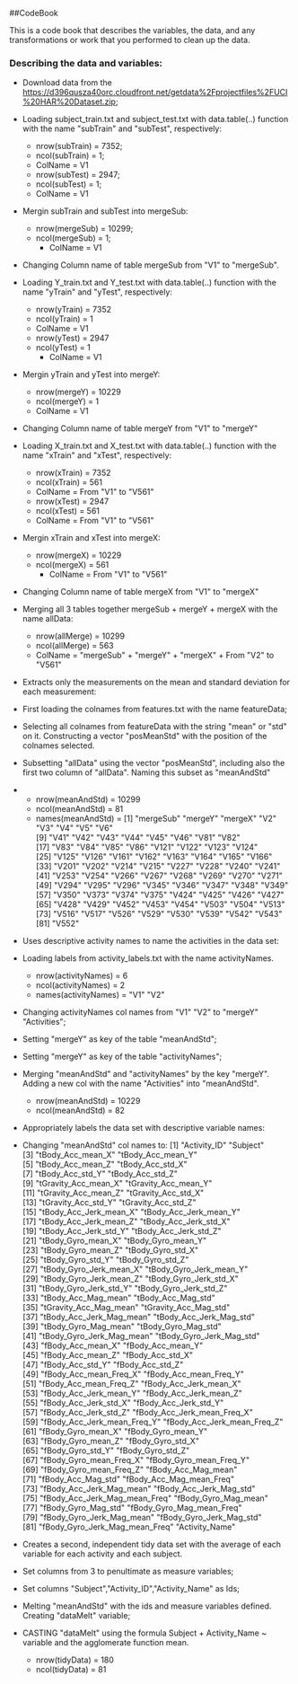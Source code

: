 ##CodeBook

This is a code book that describes the variables, the data, and any transformations or work that you performed to clean up the data.

### Describing the data and variables:

- Download data from the https://d396qusza40orc.cloudfront.net/getdata%2Fprojectfiles%2FUCI%20HAR%20Dataset.zip;
- Loading subject_train.txt and subject_test.txt with data.table(..) function with the name "subTrain" and "subTest", respectively:
	- nrow(subTrain) = 7352;
	- ncol(subTrain) = 1;
	- ColName = V1
	- nrow(subTest) = 2947;
	- ncol(subTest) = 1;
	- ColName = V1
- Mergin subTrain and subTest into mergeSub:
	- nrow(mergeSub) = 10299;
	- ncol(mergeSub) = 1;
        - ColName = V1
- Changing Column name of table mergeSub from "V1" to "mergeSub".
- Loading Y_train.txt and Y_test.txt with data.table(..) function with the name "yTrain" and "yTest", respectively:
	- nrow(yTrain) = 7352
	- ncol(yTrain) = 1
	- ColName = V1
	- nrow(yTest) = 2947
	- ncol(yTest) = 1
        - ColName = V1
- Mergin yTrain and yTest into mergeY:
	- nrow(mergeY) = 10229
	- ncol(mergeY) = 1
	- ColName = V1
- Changing Column name of table mergeY from "V1" to "mergeY"
- Loading X_train.txt and X_test.txt with data.table(..) function with the name "xTrain" and "xTest", respectively:
	- nrow(xTrain) = 7352
	- ncol(xTrain) = 561
	- ColName = From "V1" to "V561"
	- nrow(xTest) = 2947
	- ncol(xTest) = 561
	- ColName = From "V1" to "V561"
- Mergin xTrain and xTest into mergeX:
	- nrow(mergeX) = 10229
	- ncol(mergeX) = 561
        - ColName = From "V1" to "V561" 
- Changing Column name of table mergeX from "V1" to "mergeX"
- Merging all 3 tables together mergeSub + mergeY + mergeX with the name allData:
	- nrow(allMerge) = 10299
	- ncol(allMerge) = 563 
	- ColName = "mergeSub" + "mergeY" + "mergeX" + From "V2" to "V561"
- Extracts only the measurements on the mean and standard deviation for each measurement:
- First loading the colnames from features.txt with the name featureData;
- Selecting all colnames from featureData with the string "mean" or "std" on it. Constructing
a vector "posMeanStd" with the position of the colnames selected.
- Subsetting "allData" using the vector "posMeanStd", including also the first two column of "allData". Naming this
subset as "meanAndStd"
- 	- nrow(meanAndStd) = 10299
	- ncol(meanAndStd) = 81
	- names(meanAndStd) = 
 [1] "mergeSub" "mergeY"   "mergeX"   "V2"       "V3"       "V4"       "V5"       "V6"      
 [9] "V41"      "V42"      "V43"      "V44"      "V45"      "V46"      "V81"      "V82"     
[17] "V83"      "V84"      "V85"      "V86"      "V121"     "V122"     "V123"     "V124"    
[25] "V125"     "V126"     "V161"     "V162"     "V163"     "V164"     "V165"     "V166"    
[33] "V201"     "V202"     "V214"     "V215"     "V227"     "V228"     "V240"     "V241"    
[41] "V253"     "V254"     "V266"     "V267"     "V268"     "V269"     "V270"     "V271"    
[49] "V294"     "V295"     "V296"     "V345"     "V346"     "V347"     "V348"     "V349"    
[57] "V350"     "V373"     "V374"     "V375"     "V424"     "V425"     "V426"     "V427"    
[65] "V428"     "V429"     "V452"     "V453"     "V454"     "V503"     "V504"     "V513"    
[73] "V516"     "V517"     "V526"     "V529"     "V530"     "V539"     "V542"     "V543"    
[81] "V552" 

- Uses descriptive activity names to name the activities in the data set:
- Loading labels from activity_labels.txt with the name activityNames.
	- nrow(activityNames) = 6
	- ncol(activityNames) = 2
	- names(activityNames) = "V1" "V2"
- Changing activityNames col names from "V1" "V2" to "mergeY"     "Activities";
- Setting "mergeY" as key of the table "meanAndStd";
- Setting "mergeY" as key of the table "activityNames";
- Merging "meanAndStd" and "activityNames" by the key "mergeY". Adding a new col with the name "Activities" into "meanAndStd".
	- nrow(meanAndStd) = 10229
	- ncol(meanAndStd) = 82
- Appropriately labels the data set with descriptive variable names:
- Changing "meanAndStd" col names to:
 [1] "Activity_ID"                   "Subject"                      
 [3] "tBody_Acc_mean_X"              "tBody_Acc_mean_Y"             
 [5] "tBody_Acc_mean_Z"              "tBody_Acc_std_X"              
 [7] "tBody_Acc_std_Y"               "tBody_Acc_std_Z"              
 [9] "tGravity_Acc_mean_X"           "tGravity_Acc_mean_Y"          
[11] "tGravity_Acc_mean_Z"           "tGravity_Acc_std_X"           
[13] "tGravity_Acc_std_Y"            "tGravity_Acc_std_Z"           
[15] "tBody_Acc_Jerk_mean_X"         "tBody_Acc_Jerk_mean_Y"        
[17] "tBody_Acc_Jerk_mean_Z"         "tBody_Acc_Jerk_std_X"         
[19] "tBody_Acc_Jerk_std_Y"          "tBody_Acc_Jerk_std_Z"         
[21] "tBody_Gyro_mean_X"             "tBody_Gyro_mean_Y"            
[23] "tBody_Gyro_mean_Z"             "tBody_Gyro_std_X"             
[25] "tBody_Gyro_std_Y"              "tBody_Gyro_std_Z"             
[27] "tBody_Gyro_Jerk_mean_X"        "tBody_Gyro_Jerk_mean_Y"       
[29] "tBody_Gyro_Jerk_mean_Z"        "tBody_Gyro_Jerk_std_X"        
[31] "tBody_Gyro_Jerk_std_Y"         "tBody_Gyro_Jerk_std_Z"        
[33] "tBody_Acc_Mag_mean"            "tBody_Acc_Mag_std"            
[35] "tGravity_Acc_Mag_mean"         "tGravity_Acc_Mag_std"         
[37] "tBody_Acc_Jerk_Mag_mean"       "tBody_Acc_Jerk_Mag_std"       
[39] "tBody_Gyro_Mag_mean"           "tBody_Gyro_Mag_std"           
[41] "tBody_Gyro_Jerk_Mag_mean"      "tBody_Gyro_Jerk_Mag_std"      
[43] "fBody_Acc_mean_X"              "fBody_Acc_mean_Y"             
[45] "fBody_Acc_mean_Z"              "fBody_Acc_std_X"              
[47] "fBody_Acc_std_Y"               "fBody_Acc_std_Z"              
[49] "fBody_Acc_mean_Freq_X"         "fBody_Acc_mean_Freq_Y"        
[51] "fBody_Acc_mean_Freq_Z"         "fBody_Acc_Jerk_mean_X"        
[53] "fBody_Acc_Jerk_mean_Y"         "fBody_Acc_Jerk_mean_Z"        
[55] "fBody_Acc_Jerk_std_X"          "fBody_Acc_Jerk_std_Y"         
[57] "fBody_Acc_Jerk_std_Z"          "fBody_Acc_Jerk_mean_Freq_X"   
[59] "fBody_Acc_Jerk_mean_Freq_Y"    "fBody_Acc_Jerk_mean_Freq_Z"   
[61] "fBody_Gyro_mean_X"             "fBody_Gyro_mean_Y"            
[63] "fBody_Gyro_mean_Z"             "fBody_Gyro_std_X"             
[65] "fBody_Gyro_std_Y"              "fBody_Gyro_std_Z"             
[67] "fBody_Gyro_mean_Freq_X"        "fBody_Gyro_mean_Freq_Y"       
[69] "fBody_Gyro_mean_Freq_Z"        "fBody_Acc_Mag_mean"           
[71] "fBody_Acc_Mag_std"             "fBody_Acc_Mag_mean_Freq"      
[73] "fBody_Acc_Jerk_Mag_mean"       "fBody_Acc_Jerk_Mag_std"       
[75] "fBody_Acc_Jerk_Mag_mean_Freq"  "fBody_Gyro_Mag_mean"          
[77] "fBody_Gyro_Mag_std"            "fBody_Gyro_Mag_mean_Freq"     
[79] "fBody_Gyro_Jerk_Mag_mean"      "fBody_Gyro_Jerk_Mag_std"      
[81] "fBody_Gyro_Jerk_Mag_mean_Freq" "Activity_Name" 

- Creates a second, independent tidy data set with the average of each variable for each activity and each subject. 
- Set columns from 3 to penultimate as measure variables;
- Set columns "Subject","Activity_ID","Activity_Name" as Ids;
- Melting "meanAndStd" with the ids and measure variables defined. Creating "dataMelt" variable;
- CASTING "dataMelt" using the formula Subject + Activity_Name ~ variable and the agglomerate function mean.
	- nrow(tidyData) = 180
	- ncol(tidyData) = 81
